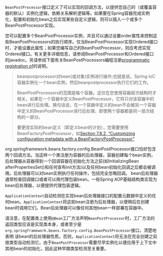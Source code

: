 `BeanPostProcessor`接口定义了可以实现的回调方法，以提供您自己的（或覆盖容器的默认）实例化逻辑，依赖关系解析逻辑等。如果要在Spring容器完成实例化，配置和初始化bean之后实现某些自定义逻辑，则可以插入一个或多个BeanPostProcessor实现。

您可以配置多个BeanPostProcessor实例，并且可以通过设置order属性来控制这些BeanPostProcessors的执行顺序。仅当BeanPostProcessor实现Ordered接口时，才能设置此属性；如果您编写自己的BeanPostProcessor，则应考虑实现Ordered接口。有关更多详细信息，请参阅BeanPostProcessor和Ordered接口的javadoc。另请参阅下面有关BeanPostProcessors编程注册[programmatic registration of](https://docs.spring.io/spring/docs/4.3.20.RELEASE/spring-framework-reference/htmlsingle/#beans-factory-programmatically-registering-beanpostprocessors)的说明。

> beanpostprocessor对bean\(或对象\)实例进行操作;也就是说，Spring IoC容器实例化一个bean实例，然后beanpostprocessor执行它们的工作。
>
> BeanPostProcessors的范围是每个容器。这仅在您使用容器层次结构时才相关。如果在一个容器中定义BeanPostProcessor，它将只对该容器中的bean进行后处理。换句话说，在一个容器中定义的bean不会被另一个容器中定义的BeanPostProcessor进行后处理，即使两个容器都是同一层次结构的一部分。
>
> 要更改实际的bean定义（即定义bean的计划），您需要使用BeanFactoryPostProcessor，如[Section 7.8.2, “Customizing configuration metadata with a BeanFactoryPostProcessor”](https://docs.spring.io/spring/docs/4.3.20.RELEASE/spring-framework-reference/htmlsingle/#beans-factory-extension-factory-postprocessors)

org.springframework.beans.factory.config.BeanPostProcessor接口恰好包含两个回调方法。当这样一个类注册为容器的后处理器，容器创建每个bean实例，后处理器从容器得到一个回调容器在初始化方法之前\(如InitializingBean afterPropertiesSet\(\)和任何宣布init方法\)以及任何bean初始化回调之后都会被调用。后处理器可以对bean实例执行任何操作，包括完全忽略回调。 bean后处理器通常检查回调接口或者可以用代理包装bean。一些Spring AOP基础结构类实现为bean后处理器，以便提供代理包装逻辑。

`ApplicationContext`自动检测在实现bean后处理器接口的配置元数据中定义的任何bean。`ApplicationContext`将这些bean注册为后处理器，以便稍后在创建bean时调用它们。Bean后处理器可以像任何其他bean一样部署在容器中。

请注意，在配置类上使用`@Bean`工厂方法声明`BeanPostProcessor`时，工厂方法的返回类型应该是实现类本身，或者至少是`org.springframework.beans.factory.config.BeanPostProcessor`接口，清楚地表明 该bean的后处理器性质。否则，`ApplicationContext`将无法在完全创建之前按类型自动检测它。由于`BeanPostProcessor`需要尽早实例化以便应用于上下文中其他bean的初始化，因此这种早期类型检测至关重要。

